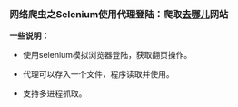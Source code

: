 ### 网络爬虫之Selenium使用代理登陆：爬取[去哪儿](http://flight.qunar.com/)网站 

**一些说明：**

* 使用selenium模拟浏览器登陆，获取翻页操作。

* 代理可以存入一个文件，程序读取并使用。

* 支持多进程抓取。
